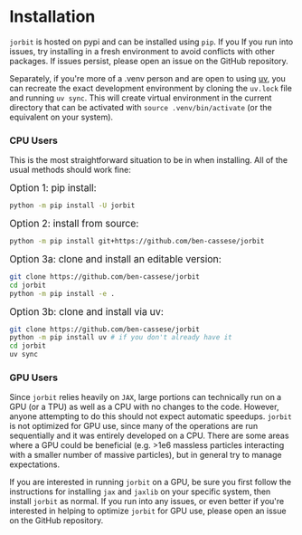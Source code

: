 # Installation

``jorbit`` is hosted on pypi and can be installed using ``pip``. If you If you run into issues, try installing in a fresh environment to avoid conflicts with other packages. If issues persist, please open an issue on the GitHub repository.

Separately, if you're more of a .venv person and are open to using [uv](https://docs.astral.sh/uv/), you can recreate the exact development environment by cloning the `uv.lock` file and running `uv sync`. This will create virtual environment in the current directory that can be activated with `source .venv/bin/activate` (or the equivalent on your system).

### CPU Users

This is the most straightforward situation to be in when installing. All of the usual methods should work fine:

<span style="font-size:larger;">Option 1: pip install:</span>

```bash
python -m pip install -U jorbit
```

<span style="font-size:larger;">Option 2: install from source:</span>

```bash
python -m pip install git+https://github.com/ben-cassese/jorbit
```

<span style="font-size:larger;">Option 3a: clone and install an editable version:</span>

```bash
git clone https://github.com/ben-cassese/jorbit
cd jorbit
python -m pip install -e .
```

<span style="font-size:larger;">Option 3b: clone and install via uv:</span>

```bash
git clone https://github.com/ben-cassese/jorbit
python -m pip install uv # if you don't already have it
cd jorbit
uv sync
```

### GPU Users

Since ``jorbit`` relies heavily on ``JAX``, large portions can technically run on a GPU (or a TPU) as well as a CPU with no changes to the code. However, anyone attempting to do this should not expect automatic speedups. ``jorbit`` is not optimized for GPU use, since many of the operations are run sequentially and it was entirely developed on a CPU. There are some areas where a GPU could be beneficial (e.g. >1e6 massless particles interacting with a smaller number of massive particles), but in general try to manage expectations.

If you are interested in running ``jorbit`` on a GPU, be sure you first follow the instructions for installing ``jax`` and ``jaxlib`` on your specific system, then install ``jorbit`` as normal. If you run into any issues, or even better if you're interested in helping to optimize ``jorbit`` for GPU use, please open an issue on the GitHub repository.
